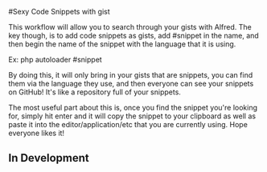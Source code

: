 #Sexy Code Snippets with gist

This workflow will allow you to search through your gists with Alfred.  The key though, is to add code snippets as gists, add #snippet in the name, and then begin the name of the snippet with the language that it is using.

Ex: php autoloader #snippet

By doing this, it will only bring in your gists that are snippets, you can find them via the language they use, and then everyone can see your snippets on GitHub!  It's like a repository full of your snippets.

The most useful part about this is, once you find the snippet you're looking for, simply hit enter and it will copy the snippet to your clipboard as well as paste it into the editor/application/etc that you are currently using.  Hope everyone likes it!

## In Development